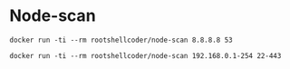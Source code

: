 # Node-scan

`docker run -ti --rm rootshellcoder/node-scan 8.8.8.8 53`

`docker run -ti --rm rootshellcoder/node-scan 192.168.0.1-254 22-443`

